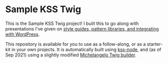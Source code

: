 # Sample KSS Twig

This is the Sample KSS Twig project! I built this to go along with presentations I've given on [style guides, pattern libraries, and integrating with WordPress](https://talks.reedcodes.com/).

This repository is available for you to use as a follow-along, or as a starter-kit in your own projects. It is automatically built using [kss-node](https://github.com/kss-node/kss-node), and (as of Sep 2021) using a slightly modified [Michelangelo Twig builder](https://github.com/szeidler/michelangelo-twig-builder).

